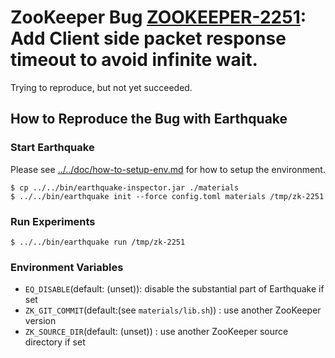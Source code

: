 # ZooKeeper Bug [ZOOKEEPER-2251](https://issues.apache.org/jira/browse/ZOOKEEPER-2251): Add Client side packet response timeout to avoid infinite wait.

Trying to reproduce, but not yet succeeded.


## How to Reproduce the Bug with Earthquake


### Start Earthquake
Please see [../../doc/how-to-setup-env.md](../../doc/how-to-setup-env.md) for how to setup the environment.

    $ cp ../../bin/earthquake-inspector.jar ./materials
    $ ../../bin/earthquake init --force config.toml materials /tmp/zk-2251


### Run Experiments

    $ ../../bin/earthquake run /tmp/zk-2251


### Environment Variables

* `EQ_DISABLE`(default: (unset)): disable the substantial part of Earthquake if set
* `ZK_GIT_COMMIT`(default:(see `materials/lib.sh`)) : use another ZooKeeper version
* `ZK_SOURCE_DIR`(default: (unset)) : use another ZooKeeper source directory if set
